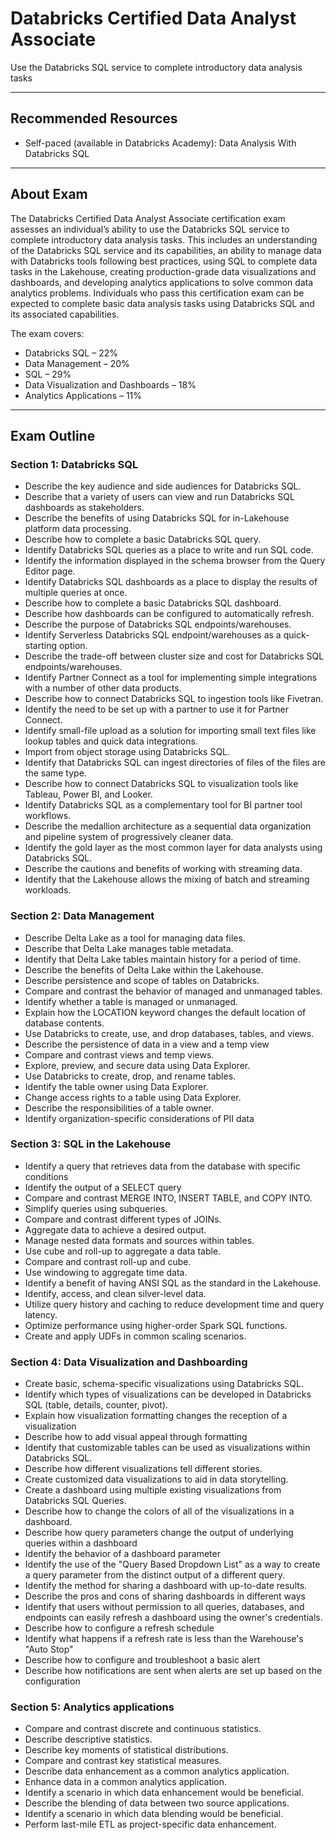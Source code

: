 # Databricks Certified Data Analyst Associate  
Use the Databricks SQL service to complete introductory data analysis tasks

---

## Recommended Resources
- Self-paced (available in Databricks Academy): Data Analysis With Databricks SQL

---

## About Exam
The Databricks Certified Data Analyst Associate certification exam assesses an individual’s ability to use the Databricks SQL service to complete introductory data analysis tasks. This includes an understanding of the Databricks SQL service and its capabilities, an ability to manage data with Databricks tools following best practices, using SQL to complete data tasks in the Lakehouse, creating production-grade data visualizations and dashboards, and developing analytics applications to solve common data analytics problems. Individuals who pass this certification exam can be expected to complete basic data analysis tasks using Databricks SQL and its associated capabilities.

The exam covers:

- Databricks SQL – 22%
- Data Management – 20%
- SQL – 29%
- Data Visualization and Dashboards – 18%
- Analytics Applications – 11%

---

## Exam Outline
### Section 1: Databricks SQL
- Describe the key audience and side audiences for Databricks SQL.
- Describe that a variety of users can view and run Databricks SQL dashboards as
stakeholders.
- Describe the benefits of using Databricks SQL for in-Lakehouse platform data processing.
- Describe how to complete a basic Databricks SQL query.
- Identify Databricks SQL queries as a place to write and run SQL code.
- Identify the information displayed in the schema browser from the Query Editor page.
- Identify Databricks SQL dashboards as a place to display the results of multiple queries at
once.
- Describe how to complete a basic Databricks SQL dashboard.
- Describe how dashboards can be configured to automatically refresh.
- Describe the purpose of Databricks SQL endpoints/warehouses.
- Identify Serverless Databricks SQL endpoint/warehouses as a quick-starting option.
- Describe the trade-off between cluster size and cost for Databricks SQL
endpoints/warehouses.
- Identify Partner Connect as a tool for implementing simple integrations with a number of
other data products.
- Describe how to connect Databricks SQL to ingestion tools like Fivetran.
- Identify the need to be set up with a partner to use it for Partner Connect.
- Identify small-file upload as a solution for importing small text files like lookup tables and
quick data integrations.
- Import from object storage using Databricks SQL.
- Identify that Databricks SQL can ingest directories of files of the files are the same type.
- Describe how to connect Databricks SQL to visualization tools like Tableau, Power BI, and
Looker.
- Identify Databricks SQL as a complementary tool for BI partner tool workflows.
- Describe the medallion architecture as a sequential data organization and pipeline system
of progressively cleaner data.
- Identify the gold layer as the most common layer for data analysts using Databricks SQL.
- Describe the cautions and benefits of working with streaming data.
- Identify that the Lakehouse allows the mixing of batch and streaming workloads.

### Section 2: Data Management
- Describe Delta Lake as a tool for managing data files.
- Describe that Delta Lake manages table metadata.
- Identify that Delta Lake tables maintain history for a period of time.
- Describe the benefits of Delta Lake within the Lakehouse.
- Describe persistence and scope of tables on Databricks.
- Compare and contrast the behavior of managed and unmanaged tables.
- Identify whether a table is managed or unmanaged.
- Explain how the LOCATION keyword changes the default location of database contents.
- Use Databricks to create, use, and drop databases, tables, and views.
- Describe the persistence of data in a view and a temp view
- Compare and contrast views and temp views.
- Explore, preview, and secure data using Data Explorer.
- Use Databricks to create, drop, and rename tables.
- Identify the table owner using Data Explorer.
- Change access rights to a table using Data Explorer.
- Describe the responsibilities of a table owner.
- Identify organization-specific considerations of PII data

### Section 3: SQL in the Lakehouse
- Identify a query that retrieves data from the database with specific conditions
- Identify the output of a SELECT query
- Compare and contrast MERGE INTO, INSERT TABLE, and COPY INTO.
- Simplify queries using subqueries.
- Compare and contrast different types of JOINs.
- Aggregate data to achieve a desired output.
- Manage nested data formats and sources within tables.
- Use cube and roll-up to aggregate a data table.
- Compare and contrast roll-up and cube.
- Use windowing to aggregate time data.
- Identify a benefit of having ANSI SQL as the standard in the Lakehouse.
- Identify, access, and clean silver-level data.
- Utilize query history and caching to reduce development time and query latency.
- Optimize performance using higher-order Spark SQL functions.
- Create and apply UDFs in common scaling scenarios.

### Section 4: Data Visualization and Dashboarding
- Create basic, schema-specific visualizations using Databricks SQL.
- Identify which types of visualizations can be developed in Databricks SQL (table, details,
counter, pivot).
- Explain how visualization formatting changes the reception of a visualization
- Describe how to add visual appeal through formatting
- Identify that customizable tables can be used as visualizations within Databricks SQL.
- Describe how different visualizations tell different stories.
- Create customized data visualizations to aid in data storytelling.
- Create a dashboard using multiple existing visualizations from Databricks SQL Queries.
- Describe how to change the colors of all of the visualizations in a dashboard.
- Describe how query parameters change the output of underlying queries within a
dashboard
- Identify the behavior of a dashboard parameter
- Identify the use of the "Query Based Dropdown List" as a way to create a query parameter
from the distinct output of a different query.
- Identify the method for sharing a dashboard with up-to-date results.
- Describe the pros and cons of sharing dashboards in different ways
- Identify that users without permission to all queries, databases, and endpoints can easily
refresh a dashboard using the owner's credentials.
- Describe how to configure a refresh schedule
- Identify what happens if a refresh rate is less than the Warehouse's "Auto Stop"
- Describe how to configure and troubleshoot a basic alert
- Describe how notifications are sent when alerts are set up based on the configuration

### Section 5: Analytics applications
- Compare and contrast discrete and continuous statistics.
- Describe descriptive statistics.
- Describe key moments of statistical distributions.
- Compare and contrast key statistical measures.
- Describe data enhancement as a common analytics application.
- Enhance data in a common analytics application.
- Identify a scenario in which data enhancement would be beneficial.
- Describe the blending of data between two source applications.
- Identify a scenario in which data blending would be beneficial.
- Perform last-mile ETL as project-specific data enhancement.
